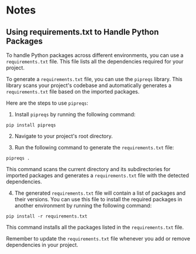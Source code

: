 # Notes

## Using requirements.txt to Handle Python Packages

To handle Python packages across different environments, you can use a `requirements.txt` file. This file lists all the dependencies required for your project.

To generate a `requirements.txt` file, you can use the `pipreqs` library. This library scans your project's codebase and automatically generates a `requirements.txt` file based on the imported packages.

Here are the steps to use `pipreqs`:

1. Install `pipreqs` by running the following command:
  ```
  pip install pipreqs
  ```

2. Navigate to your project's root directory.

3. Run the following command to generate the `requirements.txt` file:
  ```
  pipreqs .
  ```

  This command scans the current directory and its subdirectories for imported packages and generates a `requirements.txt` file with the detected dependencies.

4. The generated `requirements.txt` file will contain a list of packages and their versions. You can use this file to install the required packages in another environment by running the following command:
  ```
  pip install -r requirements.txt
  ```

  This command installs all the packages listed in the `requirements.txt` file.

Remember to update the `requirements.txt` file whenever you add or remove dependencies in your project.

